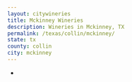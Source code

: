 ```yaml
---
layout: citywineries
title: Mckinney Wineries
description: Wineries in Mckinney, TX
permalink: /texas/collin/mckinney/
state: tx
county: collin
city: mckinney
---
```

-
